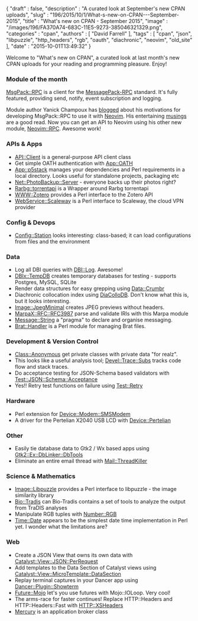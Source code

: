 {
   "draft" : false,
   "description" : "A curated look at September's new CPAN uploads",
   "slug" : "196/2015/10/1/What-s-new-on-CPAN---September-2015",
   "title" : "What's new on CPAN - September 2015",
   "image" : "/images/196/FA370A74-683C-11E5-9273-385046321329.png",
   "categories" : "cpan",
   "authors" : [
      "David Farrell"
   ],
   "tags" : [
      "cpan",
      "json",
      "libpuzzle",
      "http_headers",
      "rgb",
      "oauth",
      "diachronic",
      "neovim",
      "old_site"
   ],
   "date" : "2015-10-01T13:49:32"
}


Welcome to "What's new on CPAN", a curated look at last month's new CPAN uploads for your reading and programming pleasure. Enjoy!

### Module of the month

[MsgPack::RPC](https://metacpan.org/pod/MsgPack::RPC) is a client for the [MessagePack-RPC](https://github.com/msgpack-rpc/msgpack-rpc/blob/master/spec.md) standard. It's fully featured, providing send, notify, event subscription and logging.

Module author Yanick Champoux has [blogged](http://techblog.babyl.ca/entry/neovim-part-1) about his motivations for developing MsgPack::RPC to use it with [Neovim](https://github.com/neovim/neovim). His entertaining [musings](http://techblog.babyl.ca/entry/neovim-way-to-go) are a good read. Now you can get an API to Neovim using his other new module, [Neovim::RPC](https://metacpan.org/pod/Neovim::RPC). Awesome work!

### APIs & Apps

-   [API::Client](https://metacpan.org/pod/API::Client) is a general-purpose API client class
-   Get simple OATH authentication with [App::OATH](https://metacpan.org/pod/App::OATH)
-   [App::p5stack](https://metacpan.org/pod/App::p5stack) manages your dependencies and Perl requirements in a local directory. Looks useful for standalone projects, packaging etc
-   [Net::PhotoBackup::Server](https://metacpan.org/pod/Net::PhotoBackup::Server) - everyone backs up their photos right?
-   [Rarbg::torrentapi](https://metacpan.org/pod/Rarbg::torrentapi) is a Wrapper around Rarbg torrentapi
-   [WWW::Zotero](https://metacpan.org/pod/WWW::Zotero) provides a Perl interface to the Zotero API
-   [WebService::Scaleway](https://metacpan.org/pod/WebService::Scaleway) is a Perl interface to Scaleway, the cloud VPN provider

### Config & Devops

-   [Config::Station](https://metacpan.org/pod/Config::Station) looks interesting: class-based; it can load configurations from files and the environment

### Data

-   Log all DBI queries with [DBI::Log](https://metacpan.org/pod/DBI::Log). Awesome!
-   [DBIx::TempDB](https://metacpan.org/pod/DBIx::TempDB) creates temporary databases for testing - supports Postgres, MySQL, SQLite
-   Render data structures for easy grepping using [Data::Crumbr](https://metacpan.org/pod/Data::Crumbr)
-   Diachronic collocation index using [DiaColloDB](https://metacpan.org/pod/DiaColloDB). Don't know what this is, but it looks interesting.
-   [Image::JpegMinimal](https://metacpan.org/pod/Image::JpegMinimal) creates JPEG previews without headers.
-   [MarpaX::RFC::RFC3987](https://metacpan.org/pod/MarpaX::RFC::RFC3987) parse and validate IRIs with this Marpa module
-   [Message::String](https://metacpan.org/pod/Message::String) a "pragma" to declare and organise messaging.
-   [Brat::Handler](https://metacpan.org/pod/Brat::Handler) is a Perl module for managing Brat files.

### Development & Version Control

-   [Class::Anonymous](https://metacpan.org/pod/Class::Anonymous) get private classes with private data "for realz".
-   This looks like a useful analysis tool; [Devel::Trace::Subs](https://metacpan.org/pod/Devel::Trace::Subs) tracks code flow and stack traces.
-   Do acceptance testing for JSON-Schema based validators with [Test::JSON::Schema::Acceptance](https://metacpan.org/pod/Test::JSON::Schema::Acceptance)
-   Yes!! Retry test functions on failure using [Test::Retry](https://metacpan.org/pod/Test::Retry)

### Hardware

-   Perl extension for [Device::Modem::SMSModem](https://metacpan.org/pod/Device::Modem::SMSModem)
-   A driver for the Pertelian X2040 USB LCD with [Device::Pertelian](https://metacpan.org/pod/Device::Pertelian)

### Other

-   Easily tie database data to Gtk2 / Wx based apps using [Gtk2::Ex::DbLinker::DbTools](https://metacpan.org/pod/Gtk2::Ex::DbLinker::DbTools)
-   Eliminate an entire email thread with [Mail::ThreadKiller](https://metacpan.org/pod/Mail::ThreadKiller)

### Science & Mathematics

-   [Image::Libpuzzle](https://metacpan.org/pod/Image::Libpuzzle) provides a Perl interface to libpuzzle - the image similarity library
-   [Bio::Tradis](https://metacpan.org/pod/Bio::Tradis) can Bio-Tradis contains a set of tools to analyze the output from TraDIS analyses
-   Manipulate RGB tuples with [Number::RGB](https://metacpan.org/pod/Number::RGB)
-   [Time::Date](https://metacpan.org/pod/Time::Date) appears to be the simplest date time implementation in Perl yet. I wonder what the limitations are?

### Web

-   Create a JSON View that owns its own data with [Catalyst::View::JSON::PerRequest](https://metacpan.org/pod/Catalyst::View::JSON::PerRequest)
-   Add templates to the Data Section of Catalyst views using [Catalyst::View::MicroTemplate::DataSection](https://metacpan.org/pod/Catalyst::View::MicroTemplate::DataSection)
-   Replay terminal captures in your Dancer app using [Dancer::Plugin::Showterm](https://metacpan.org/pod/Dancer::Plugin::Showterm)
-   [Future::Mojo](https://metacpan.org/pod/Future::Mojo) let's you use futures with Mojo::IOLoop. Very cool!
-   The arms-race for faster continues! Replace HTTP::Headers and HTTP::Headers::Fast with [HTTP::XSHeaders](https://metacpan.org/pod/HTTP::XSHeaders)
-   [Mercury](https://metacpan.org/pod/Mercury) is an application broker class

